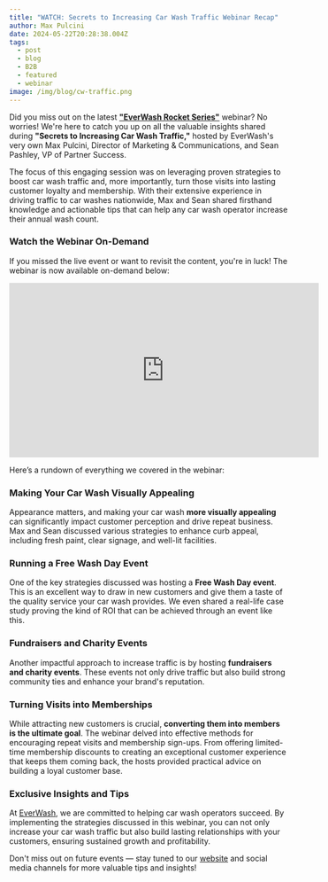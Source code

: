 ```yaml
---
title: "WATCH: Secrets to Increasing Car Wash Traffic Webinar Recap"
author: Max Pulcini
date: 2024-05-22T20:28:38.004Z
tags:
  - post
  - blog
  - B2B
  - featured
  - webinar
image: /img/blog/cw-traffic.png
---
```

Did you miss out on the latest **["EverWash Rocket Series"](https://youtube.com/playlist?list=PLb_t4jhLuCPiWUMcPKjyho4lNauXRj9zV&si=_IHvciMFrwfZk1BU)** webinar? No worries! We're here to catch you up on all the valuable insights shared during **"Secrets to Increasing Car Wash Traffic,"** hosted by EverWash's very own Max Pulcini, Director of Marketing & Communications, and Sean Pashley, VP of Partner Success.

The focus of this engaging session was on leveraging proven strategies to boost car wash traffic and, more importantly, turn those visits into lasting customer loyalty and membership. With their extensive experience in driving traffic to car washes nationwide, Max and Sean shared firsthand knowledge and actionable tips that can help any car wash operator increase their annual wash count.

### Watch the Webinar On-Demand

If you missed the live event or want to revisit the content, you're in luck! The webinar is now available on-demand below:

<iframe width="560" height="315" src="https://www.youtube.com/embed/_oSLQhII0BU?si=ApgL817VXg7hQcOy" title="YouTube video player" frameborder="0" allow="accelerometer; autoplay; clipboard-write; encrypted-media; gyroscope; picture-in-picture; web-share" referrerpolicy="strict-origin-when-cross-origin" allowfullscreen></iframe>

Here’s a rundown of everything we covered in the webinar:

### Making Your Car Wash Visually Appealing

Appearance matters, and making your car wash **more visually appealing** can significantly impact customer perception and drive repeat business. Max and Sean discussed various strategies to enhance curb appeal, including fresh paint, clear signage, and well-lit facilities. 

### Running a Free Wash Day Event

One of the key strategies discussed was hosting a **Free Wash Day event**. This is an excellent way to draw in new customers and give them a taste of the quality service your car wash provides. We even shared a real-life case study proving the kind of ROI that can be achieved through an event like this.

### Fundraisers and Charity Events

Another impactful approach to increase traffic is by hosting **fundraisers and charity events**. These events not only drive traffic but also build strong community ties and enhance your brand's reputation. 

### Turning Visits into Memberships

While attracting new customers is crucial, **converting them into members is the ultimate goal**. The webinar delved into effective methods for encouraging repeat visits and membership sign-ups. From offering limited-time membership discounts to creating an exceptional customer experience that keeps them coming back, the hosts provided practical advice on building a loyal customer base.

### Exclusive Insights and Tips

At [EverWash](https://www.everwash.com/wash-owners), we are committed to helping car wash operators succeed. By implementing the strategies discussed in this webinar, you can not only increase your car wash traffic but also build lasting relationships with your customers, ensuring sustained growth and profitability.

Don't miss out on future events — stay tuned to our [website](https://www.everwash.com/wash-owners) and social media channels for more valuable tips and insights!